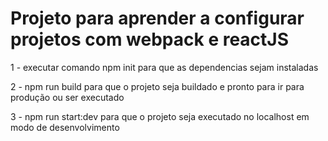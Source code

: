 # Projeto para aprender a configurar projetos com webpack e reactJS

1 - executar comando npm init para que as dependencias sejam instaladas

2 - npm run build para que o projeto seja buildado e pronto para ir para produção ou ser executado

3 - npm run start:dev para que o projeto seja executado no localhost em modo de desenvolvimento